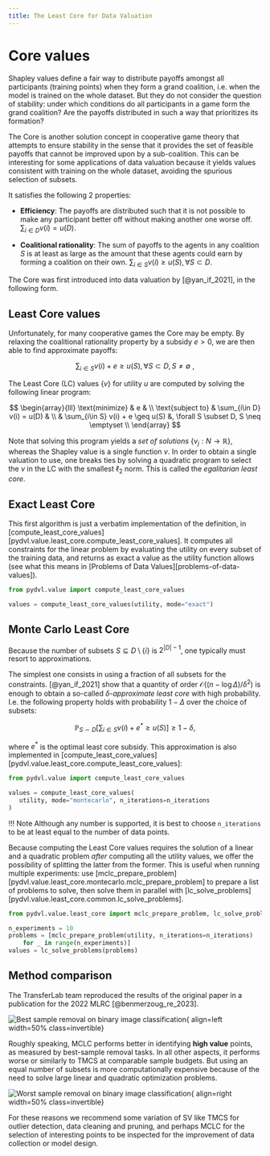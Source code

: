 ```yaml
---
title: The Least Core for Data Valuation
---
```


# Core values

Shapley values define a fair way to distribute payoffs amongst all participants
(training points) when they form a grand coalition, i.e. when the model is
trained on the whole dataset. But they do not consider the question of
stability: under which conditions do all participants in a game form the grand
coalition? Are the payoffs distributed in such a way that prioritizes its
formation?

The Core is another solution concept in cooperative game theory that attempts to
ensure stability in the sense that it provides the set of feasible payoffs that
cannot be improved upon by a sub-coalition. This can be interesting for some
applications of data valuation because it yields values consistent with training
on the whole dataset, avoiding the spurious selection of subsets.

It satisfies the following 2 properties:

- **Efficiency**:
  The payoffs are distributed such that it is not possible to make any
  participant better off without making another one worse off.
  $\sum_{i \in D} v(i) = u(D).$

- **Coalitional rationality**:
  The sum of payoffs to the agents in any coalition $S$ is at least as large as
  the amount that these agents could earn by forming a coalition on their own.
  $\sum_{i \in S} v(i) \geq u(S), \forall S \subset D.$

The Core was first introduced into data valuation by [@yan_if_2021], in the
following form.

## Least Core values

Unfortunately, for many cooperative games the Core may be empty. By relaxing the
coalitional rationality property by a subsidy $e \gt 0$, we are then able to
find approximate payoffs:

$$
\sum_{i\in S} v(i) + e \geq u(S), \forall S \subset D, S \neq \emptyset \
,$$

The Least Core (LC) values $\{v\}$ for utility $u$ are computed by solving the
following linear program:

$$
\begin{array}{lll}
\text{minimize} & e & \\
\text{subject to} & \sum_{i\in D} v(i) = u(D) & \\
& \sum_{i\in S} v(i) + e \geq u(S) &, \forall S \subset D, S \neq \emptyset  \\
\end{array}
$$

Note that solving this program yields a _set of solutions_ $\{v_j:N \rightarrow
\mathbb{R}\}$, whereas the Shapley value is a single function $v$. In order to
obtain a single valuation to use, one breaks ties by solving a quadratic program
to select the $v$ in the LC with the smallest $\ell_2$ norm. This is called the
_egalitarian least core_.

## Exact Least Core

This first algorithm is just a verbatim implementation of the definition, in
[compute_least_core_values][pydvl.value.least_core.compute_least_core_values].
It computes all constraints for the linear problem by evaluating the utility on
every subset of the training data, and returns as exact a value as the utility
function allows (see what this means in [Problems of Data
Values][problems-of-data-values]).

```python
from pydvl.value import compute_least_core_values

values = compute_least_core_values(utility, mode="exact")
```

## Monte Carlo Least Core

Because the number of subsets $S \subseteq D \setminus \{i\}$ is
$2^{ | D | - 1 }$, one typically must resort to approximations.

The simplest one consists in using a fraction of all subsets for the constraints.
[@yan_if_2021] show that a quantity of order $\mathcal{O}((n - \log \Delta ) /
\delta^2)$ is enough to obtain a so-called $\delta$-*approximate least core*
with high probability. I.e. the following property holds with probability
$1-\Delta$ over the choice of subsets:

$$
\mathbb{P}_{S\sim D}\left[\sum_{i\in S} v(i) + e^{*} \geq u(S)\right]
\geq 1 - \delta,
$$

where $e^{*}$ is the optimal least core subsidy. This approximation is
also implemented in
[compute_least_core_values][pydvl.value.least_core.compute_least_core_values]:

```python
from pydvl.value import compute_least_core_values

values = compute_least_core_values(
   utility, mode="montecarlo", n_iterations=n_iterations
)
```

!!! Note
    Although any number is supported, it is best to choose `n_iterations` to be
    at least equal to the number of data points.

Because computing the Least Core values requires the solution of a linear and a
quadratic problem *after* computing all the utility values, we offer the
possibility of splitting the latter from the former. This is useful when running
multiple experiments: use
[mclc_prepare_problem][pydvl.value.least_core.montecarlo.mclc_prepare_problem] to prepare a
list of problems to solve, then solve them in parallel with
[lc_solve_problems][pydvl.value.least_core.common.lc_solve_problems].

```python
from pydvl.value.least_core import mclc_prepare_problem, lc_solve_problems

n_experiments = 10
problems = [mclc_prepare_problem(utility, n_iterations=n_iterations)
    for _ in range(n_experiments)]
values = lc_solve_problems(problems)
```

## Method comparison

The TransferLab team reproduced the results of the original paper in a
publication for the 2022 MLRC [@benmerzoug_re_2023].

![Best sample removal on binary image
classification](img/mclc-best-removal-10k-natural.svg){ align=left width=50% class=invertible}

Roughly speaking, MCLC performs better in identifying **high value** points, as
measured by best-sample removal tasks. In all other aspects, it performs worse
or similarly to TMCS at comparable sample budgets. But using an equal number of
subsets is more computationally expensive because of the need to solve large
linear and quadratic optimization problems.


![Worst sample removal on binary image
classification](img/mclc-worst-removal-10k-natural.svg){ align=right width=50% class=invertible}

For these reasons we recommend some variation of SV like TMCS for outlier
detection, data cleaning and pruning, and perhaps MCLC for the selection of
interesting points to be inspected for the improvement of data collection or
model design.
